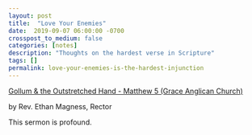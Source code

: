 ```yaml
---
layout: post
title:  "Love Your Enemies"
date:  2019-09-07 06:00:00 -0700
crosspost_to_medium: false
categories: [notes]
description: "Thoughts on the hardest verse in Scripture"
tags: []
permalink: love-your-enemies-is-the-hardest-injunction
---
```


[Gollum & the Outstretched Hand - Matthew 5 (Grace Anglican Church)](https://pca.st/8mcnpjae)

by Rev. Ethan Magness, Rector

This sermon is profound.

